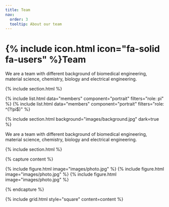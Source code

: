 ```yaml
---
title: Team
nav:
  order: 3
  tooltip: About our team
---
```


# {% include icon.html icon="fa-solid fa-users" %}Team

We are a team with different background of biomedical engineering, material science, chemistry, biology and electrical engineering.

{% include section.html %}

{% include list.html data="members" component="portrait" filters="role: pi" %}
{% include list.html data="members" component="portrait" filters="role: ^(?!pi$)" %}

{% include section.html background="images/background.jpg" dark=true %}

We are a team with different background of biomedical engineering, material science, chemistry, biology and electrical engineering.

{% include section.html %}

{% capture content %}

{% include figure.html image="images/photo.jpg" %}
{% include figure.html image="images/photo.jpg" %}
{% include figure.html image="images/photo.jpg" %}

{% endcapture %}

{% include grid.html style="square" content=content %}
